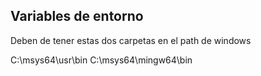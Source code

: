 ## Variables de entorno

Deben de tener estas dos carpetas en 
el path de windows

C:\msys64\usr\bin
C:\msys64\mingw64\bin